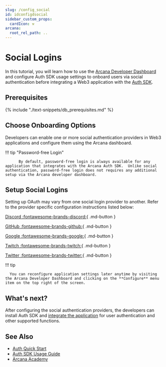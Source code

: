```yaml
---
slug: /config_social
id: idconfigdsocial
sidebar_custom_props:
  cardIcon: ⚒️
arcana:
  root_rel_path: ..
---
```


# Social Logins

In this tutorial, you will learn how to use the [Arcana Developer Dashboard]({{page.meta.arcana.root_rel_path}}/concepts/dashboard.md) and configure Auth SDK usage settings to onboard users via social authentication before integrating a Web3 application with the [Auth SDK]({{page.meta.arcana.root_rel_path}}/concepts/authsdk.md).

## Prerequisites

{% include "./text-snippets/db_prerequisites.md" %}

## Choose Onboarding Options

Developers can enable one or more social authentication providers in Web3 applications and configure them using the Arcana dashboard. 

!!! tip "Password-free Login"

          By default, password-free login is always available for any application that integrates with the Arcana Auth SDK.  Unlike social authentication, password-free login does not requires any additional setup via the Arcana developer dashboard.
 
## Setup Social Logins

Setting up OAuth may vary from one social login provider to another.  Refer to the provider specific configuration instructions listed below:

[Discord :fontawesome-brands-discord:]({{page.meta.arcana.root_rel_path}}/howto/config_social_login/discord_oauth.md){ .md-button }

[GitHub :fontawesome-brands-github:]({{page.meta.arcana.root_rel_path}}/howto/config_social_login/github_oauth.md){ .md-button }

[Google :fontawesome-brands-google:]({{page.meta.arcana.root_rel_path}}/howto/config_social_login/google_oauth.md){ .md-button }

[Twitch :fontawesome-brands-twitch:]({{page.meta.arcana.root_rel_path}}/howto/config_social_login/twitch_oauth.md){ .md-button }

[Twitter :fontawesome-brands-twitter:]({{page.meta.arcana.root_rel_path}}/howto/config_social_login/twitter_oauth.md){ .md-button }

!!! tip

      You can reconfigure application settings later anytime by visiting the Arcana Developer Dashboard and clicking on the **Configure** menu item on the top right of the screen.

## What's next?

After configuring the social authentication providers, the developers can install Auth SDK and [integrate the application]({{page.meta.arcana.root_rel_path}}/howto/integrate_auth/index.md) for user authentication and other supported functions.

## See Also

* [Auth Quick Start]({{page.meta.arcana.root_rel_path}}/walletsdk/wallet_qs.md)
* [Auth SDK Usage Guide]({{page.meta.arcana.root_rel_path}}/walletsdk/wallet_usage.md)
* [Arcana Academy]({{page.meta.arcana.root_rel_path}}/tutorials/videos/an_academy.md)